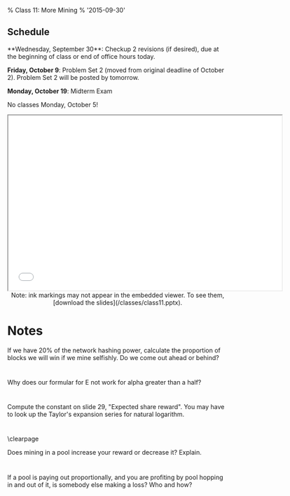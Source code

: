 % Class 11: More Mining
% '2015-09-30'

## Schedule

   <div class="todo">
**Wednesday, September 30**: Checkup 2 revisions (if desired), due at the beginning of class or end of office hours today.

**Friday, October 9**: Problem Set 2 (moved from original deadline of
  October 2).  Problem Set 2 will be posted by tomorrow.

**Monday, October 19**: Midterm Exam

No classes Monday, October 5!
   </div>

<!--more-->

<center>
<iframe src="//www.slideshare.net/slideshow/embed_code/key/31bDBGxrcPo6b9" width="625" height="400" frameborder="2" marginwidth="0" marginheight="0" scrolling="no"> </iframe> 

   <div class="caption">
Note: ink markings may not appear in the
embedded viewer.  To see them, [download the slides](/classes/class11.pptx).
   </div>

</center>

# Notes

If we have 20% of the network hashing power, calculate the proportion of blocks we will win if we mine selfishly. Do we come out ahead or behind?


#


Why does our formular for E not work for alpha greater than a half?


#


Compute the constant on slide 29, "Expected share reward". You may have to look up the Taylor's expansion series for natural logarithm.


#


\clearpage

Does mining in a pool increase your reward or decrease it? Explain.


#


If a pool is paying out proportionally, and you are profiting by pool hopping in and out of it, is somebody else making a loss? Who and how?


#

